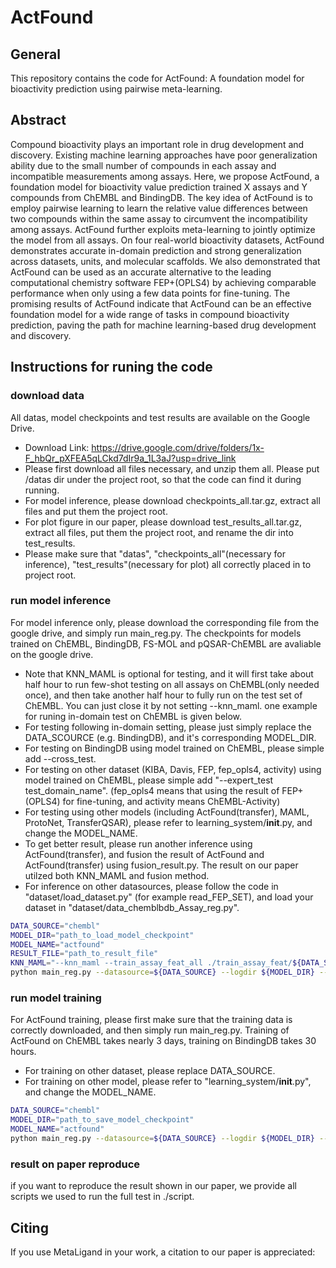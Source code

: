 # ActFound


## General
This repository contains the code for ActFound: A foundation model for bioactivity prediction using pairwise meta-learning.

## Abstract
Compound bioactivity plays an important role in drug development and discovery. Existing machine learning approaches have poor generalization ability due to the small number of compounds in each assay and incompatible measurements among assays. Here, we propose ActFound, a foundation model for bioactivity value prediction trained X assays and Y compounds from ChEMBL and BindingDB. The key idea of ActFound is to employ pairwise learning to learn the relative value differences between two compounds within the same assay to circumvent the incompatibility among assays. ActFound further exploits meta-learning to jointly optimize the model from all assays. On four real-world bioactivity datasets, ActFound demonstrates accurate in-domain prediction and strong generalization across datasets, units, and molecular scaffolds. We also demonstrated that ActFound can be used as an accurate alternative to the leading computational chemistry software FEP+(OPLS4) by achieving comparable performance when only using a few data points for fine-tuning. The promising results of ActFound indicate that ActFound can be an effective foundation model for a wide range of tasks in compound bioactivity prediction, paving the path for machine learning-based drug development and discovery.

## Instructions for runing the code

### download data
All datas, model checkpoints and test results are available on the Google Drive.
- Download Link: https://drive.google.com/drive/folders/1x-F_hbQr_pXFEA5qLCkd7dIr9a_1L3aJ?usp=drive_link
- Please first download all files necessary, and unzip them all. Please put /datas dir under the project root, so that the code can find it during running.
- For model inference, please download checkpoints_all.tar.gz, extract all files and put them the project root.
- For plot figure in our paper, please download test_results_all.tar.gz, extract all files, put them the project root, and rename the dir into test_results.
- Please make sure that "datas", "checkpoints_all"(necessary for inference), "test_results"(necessary for plot) all correctly placed in to project root.

### run model inference
For model inference only, please download the corresponding file from the google drive, and simply run main_reg.py. The checkpoints for models trained on ChEMBL, BindingDB, FS-MOL and pQSAR-ChEMBL are avaliable on the google drive. 
- Note that KNN_MAML is optional for testing, and it will first take about half hour to run few-shot testing on all assays on ChEMBL(only needed once), and then take another half hour to fully run on the test set of ChEMBL. You can just close it by not setting --knn_maml. one example for runing in-domain test on ChEMBL is given below.
- For testing following in-domain setting, please just simply replace the DATA_SCOURCE (e.g. BindingDB), and it's corresponding MODEL_DIR.
- For testing on BindingDB using model trained on ChEMBL, please simple add --cross_test.
- For testing on other dataset (KIBA, Davis, FEP, fep_opls4, activity) using model trained on ChEMBL, please simple add "--expert_test test_domain_name". (fep_opls4 means that using the result of FEP+(OPLS4) for fine-tuning, and activity means ChEMBL-Activity)
- For testing using other models (including ActFound(transfer), MAML, ProtoNet, TransferQSAR), please refer to learning_system/__init__.py, and change the MODEL_NAME.
- To get better result, please run another inference using ActFound(transfer), and fusion the result of ActFound and ActFound(transfer) using fusion_result.py. The result on our paper utilzed both KNN_MAML and fusion method.
- For inference on other datasources, please follow the code in "dataset/load_dataset.py" (for example read_FEP_SET), and load your dataset in "dataset/data_chemblbdb_Assay_reg.py".
```bash
DATA_SOURCE="chembl"
MODEL_DIR="path_to_load_model_checkpoint"
MODEL_NAME="actfound"
RESULT_FILE="path_to_result_file"
KNN_MAML="--knn_maml --train_assay_feat_all ./train_assay_feat/${DATA_SOURCE}/feat.npy --train_assay_idxes ./train_assay_feat/${DATA_SOURCE}/index.pkl"
python main_reg.py --datasource=${DATA_SOURCE} --logdir ${MODEL_DIR} --model_name ${MODEL_NAME} --test_write_file ${RESULT_FILE} --test_sup_num 16 --test_repeat_num 10 --train 0 --test_epoch -1 ${KNN_MAML}
```

### run model training
For ActFound training, please first make sure that the training data is correctly downloaded, and then simply run main_reg.py. Training of ActFound on ChEMBL takes nearly 3 days, training on BindingDB takes 30 hours.
- For training on other dataset, please replace DATA_SOURCE. 
- For training on other model, please refer to "learning_system/__init__.py", and change the MODEL_NAME.

```bash
DATA_SOURCE="chembl"
MODEL_DIR="path_to_save_model_checkpoint"
MODEL_NAME="actfound"
python main_reg.py --datasource=${DATA_SOURCE} --logdir ${MODEL_DIR} --model_name ${MODEL_NAME} --test_write_file ${RESULT_FILE} --test_sup_num 16 --test_repeat_num 2 
```

### result on paper reproduce
if you want to reproduce the result shown in our paper, we provide all scripts we used to run the full test in ./script.

## Citing
If you use MetaLigand in your work, a citation to our paper is appreciated:
